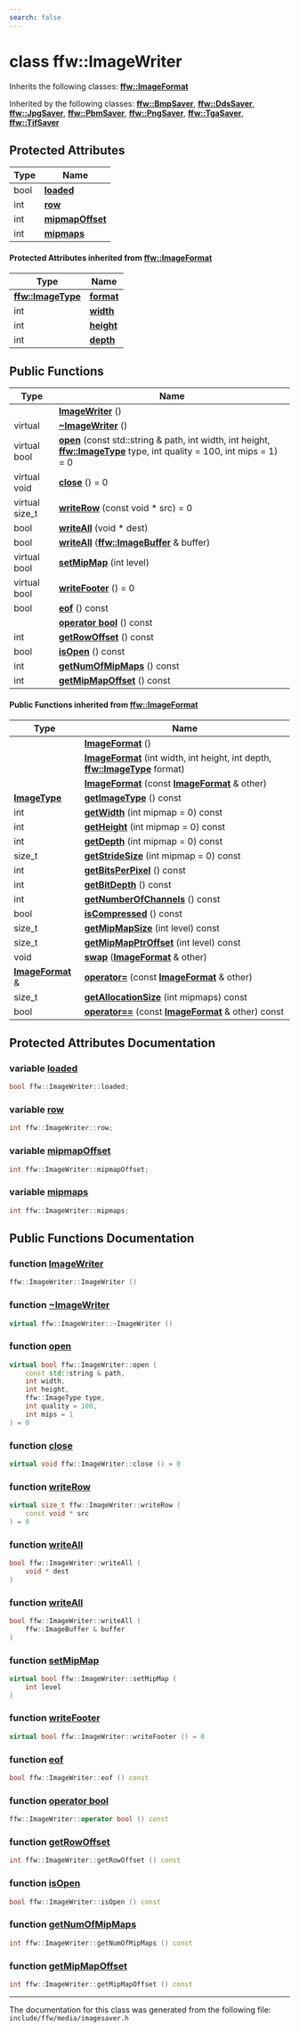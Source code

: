 ```yaml
---
search: false
---
```


# class ffw::ImageWriter



Inherits the following classes: **[ffw::ImageFormat](classffw_1_1_image_format.md)**



Inherited by the following classes: **[ffw::BmpSaver](classffw_1_1_bmp_saver.md)**, **[ffw::DdsSaver](classffw_1_1_dds_saver.md)**, **[ffw::JpgSaver](classffw_1_1_jpg_saver.md)**, **[ffw::PbmSaver](classffw_1_1_pbm_saver.md)**, **[ffw::PngSaver](classffw_1_1_png_saver.md)**, **[ffw::TgaSaver](classffw_1_1_tga_saver.md)**, **[ffw::TifSaver](classffw_1_1_tif_saver.md)**

## Protected Attributes

|Type|Name|
|-----|-----|
|bool|[**loaded**](classffw_1_1_image_writer.md#1a4d09307b38ab24200f4c48acf7388f02)|
|int|[**row**](classffw_1_1_image_writer.md#1af45929e45e8a77eafd5385f6e0ec0a1e)|
|int|[**mipmapOffset**](classffw_1_1_image_writer.md#1a5818fb22b1bea07fdf05dbd24d9aa15e)|
|int|[**mipmaps**](classffw_1_1_image_writer.md#1afa8dd4585158b44e4719b20358966328)|


#### Protected Attributes inherited from [ffw::ImageFormat](classffw_1_1_image_format.md)

|Type|Name|
|-----|-----|
|**[ffw::ImageType](namespaceffw.md#1a92226423d9aa0edfe0ca1dde2141e028)**|[**format**](classffw_1_1_image_format.md#1a00569cba5e7d8df7582554718f908d7e)|
|int|[**width**](classffw_1_1_image_format.md#1a1a26d9b05851d073858b34ccabc40a79)|
|int|[**height**](classffw_1_1_image_format.md#1a7c62585ac46e6fc7c3fe6efab59cfd4c)|
|int|[**depth**](classffw_1_1_image_format.md#1a128894191ad04073b44663b8541f97aa)|


## Public Functions

|Type|Name|
|-----|-----|
||[**ImageWriter**](classffw_1_1_image_writer.md#1a0fd08e680ce039ae73f95aee64496987) () |
|virtual |[**~ImageWriter**](classffw_1_1_image_writer.md#1ace63bec05eb60104b74de3a870eec386) () |
|virtual bool|[**open**](classffw_1_1_image_writer.md#1ab549a1367fdab422ff4c6b41f3e91f15) (const std::string & path, int width, int height, **[ffw::ImageType](namespaceffw.md#1a92226423d9aa0edfe0ca1dde2141e028)** type, int quality = 100, int mips = 1) = 0|
|virtual void|[**close**](classffw_1_1_image_writer.md#1a0b18fcad15107286a29b65b6b88fb20b) () = 0|
|virtual size\_t|[**writeRow**](classffw_1_1_image_writer.md#1ae3ab21e0cae7dc204aeebdf4ef58337d) (const void \* src) = 0|
|bool|[**writeAll**](classffw_1_1_image_writer.md#1a95934c31ae9550a2a0a57c2b352a80bc) (void \* dest) |
|bool|[**writeAll**](classffw_1_1_image_writer.md#1ac1271761a010069b418d157e7ea4cea3) (**[ffw::ImageBuffer](classffw_1_1_image_buffer.md)** & buffer) |
|virtual bool|[**setMipMap**](classffw_1_1_image_writer.md#1ac261ab25f1985989831105d3cbcf81e8) (int level) |
|virtual bool|[**writeFooter**](classffw_1_1_image_writer.md#1a38a3ee7a3c1580737c141ffd2569f75d) () = 0|
|bool|[**eof**](classffw_1_1_image_writer.md#1a5b1c288ec150d346cf0b15cb59f2d61f) () const |
||[**operator bool**](classffw_1_1_image_writer.md#1ab54e10e6ab91958cee30ddfd7949830a) () const |
|int|[**getRowOffset**](classffw_1_1_image_writer.md#1a65502c51bc454d2829ce3482d206a1e8) () const |
|bool|[**isOpen**](classffw_1_1_image_writer.md#1afc935a20677f4f310088dc831b302eb3) () const |
|int|[**getNumOfMipMaps**](classffw_1_1_image_writer.md#1a5caee208812977bba6514290f10acbba) () const |
|int|[**getMipMapOffset**](classffw_1_1_image_writer.md#1a093d6cc0ba73b35b3741167a362c47a4) () const |


#### Public Functions inherited from [ffw::ImageFormat](classffw_1_1_image_format.md)

|Type|Name|
|-----|-----|
||[**ImageFormat**](classffw_1_1_image_format.md#1a5c2552e2129595fdb74923e00f3f51e1) () |
||[**ImageFormat**](classffw_1_1_image_format.md#1a0d214d9324cce891461d07b30be64c34) (int width, int height, int depth, **[ffw::ImageType](namespaceffw.md#1a92226423d9aa0edfe0ca1dde2141e028)** format) |
||[**ImageFormat**](classffw_1_1_image_format.md#1a292f274f857b9da281b9ccb17d07b9ef) (const **[ImageFormat](classffw_1_1_image_format.md)** & other) |
|**[ImageType](namespaceffw.md#1a92226423d9aa0edfe0ca1dde2141e028)**|[**getImageType**](classffw_1_1_image_format.md#1a1bb0e2d7c7916dc840516e97b0fe27d1) () const |
|int|[**getWidth**](classffw_1_1_image_format.md#1af8aa5a20fe893f3289a26b1bc52c1a43) (int mipmap = 0) const |
|int|[**getHeight**](classffw_1_1_image_format.md#1a73e22a919bf12a2207d65496398a6a5f) (int mipmap = 0) const |
|int|[**getDepth**](classffw_1_1_image_format.md#1ae162bf4b48f3dd2e2d7739c927a779b8) (int mipmap = 0) const |
|size\_t|[**getStrideSize**](classffw_1_1_image_format.md#1a55de6ea2325fc284e2fbd027146a53ee) (int mipmap = 0) const |
|int|[**getBitsPerPixel**](classffw_1_1_image_format.md#1a4926378546cb727ad4930fa5797ddd83) () const |
|int|[**getBitDepth**](classffw_1_1_image_format.md#1a07c9771437ef7bfaabe3f51164a99eac) () const |
|int|[**getNumberOfChannels**](classffw_1_1_image_format.md#1a388b531a9ea109266cfc2509e79f6751) () const |
|bool|[**isCompressed**](classffw_1_1_image_format.md#1a6c4430f5cfc51120bfc04008bcdb6210) () const |
|size\_t|[**getMipMapSize**](classffw_1_1_image_format.md#1ac8967d7bd7b6b300e2a8c3ff6b6dfd88) (int level) const |
|size\_t|[**getMipMapPtrOffset**](classffw_1_1_image_format.md#1a95be015bde6130bcf6d27472b74f555e) (int level) const |
|void|[**swap**](classffw_1_1_image_format.md#1a1f855dd5b248274b53766a81102d583d) (**[ImageFormat](classffw_1_1_image_format.md)** & other) |
|**[ImageFormat](classffw_1_1_image_format.md)** &|[**operator=**](classffw_1_1_image_format.md#1a69b46ddfe7e8768658602003530bac23) (const **[ImageFormat](classffw_1_1_image_format.md)** & other) |
|size\_t|[**getAllocationSize**](classffw_1_1_image_format.md#1a6e0eb8d724ec7ee0195ee8f25cf92ff3) (int mipmaps) const |
|bool|[**operator==**](classffw_1_1_image_format.md#1a859ea5ac46aee7a01817dcaca12a18bd) (const **[ImageFormat](classffw_1_1_image_format.md)** & other) const |


## Protected Attributes Documentation

### variable <a id="1a4d09307b38ab24200f4c48acf7388f02" href="#1a4d09307b38ab24200f4c48acf7388f02">loaded</a>

```cpp
bool ffw::ImageWriter::loaded;
```



### variable <a id="1af45929e45e8a77eafd5385f6e0ec0a1e" href="#1af45929e45e8a77eafd5385f6e0ec0a1e">row</a>

```cpp
int ffw::ImageWriter::row;
```



### variable <a id="1a5818fb22b1bea07fdf05dbd24d9aa15e" href="#1a5818fb22b1bea07fdf05dbd24d9aa15e">mipmapOffset</a>

```cpp
int ffw::ImageWriter::mipmapOffset;
```



### variable <a id="1afa8dd4585158b44e4719b20358966328" href="#1afa8dd4585158b44e4719b20358966328">mipmaps</a>

```cpp
int ffw::ImageWriter::mipmaps;
```



## Public Functions Documentation

### function <a id="1a0fd08e680ce039ae73f95aee64496987" href="#1a0fd08e680ce039ae73f95aee64496987">ImageWriter</a>

```cpp
ffw::ImageWriter::ImageWriter ()
```



### function <a id="1ace63bec05eb60104b74de3a870eec386" href="#1ace63bec05eb60104b74de3a870eec386">~ImageWriter</a>

```cpp
virtual ffw::ImageWriter::~ImageWriter ()
```



### function <a id="1ab549a1367fdab422ff4c6b41f3e91f15" href="#1ab549a1367fdab422ff4c6b41f3e91f15">open</a>

```cpp
virtual bool ffw::ImageWriter::open (
    const std::string & path,
    int width,
    int height,
    ffw::ImageType type,
    int quality = 100,
    int mips = 1
) = 0
```



### function <a id="1a0b18fcad15107286a29b65b6b88fb20b" href="#1a0b18fcad15107286a29b65b6b88fb20b">close</a>

```cpp
virtual void ffw::ImageWriter::close () = 0
```



### function <a id="1ae3ab21e0cae7dc204aeebdf4ef58337d" href="#1ae3ab21e0cae7dc204aeebdf4ef58337d">writeRow</a>

```cpp
virtual size_t ffw::ImageWriter::writeRow (
    const void * src
) = 0
```



### function <a id="1a95934c31ae9550a2a0a57c2b352a80bc" href="#1a95934c31ae9550a2a0a57c2b352a80bc">writeAll</a>

```cpp
bool ffw::ImageWriter::writeAll (
    void * dest
)
```



### function <a id="1ac1271761a010069b418d157e7ea4cea3" href="#1ac1271761a010069b418d157e7ea4cea3">writeAll</a>

```cpp
bool ffw::ImageWriter::writeAll (
    ffw::ImageBuffer & buffer
)
```



### function <a id="1ac261ab25f1985989831105d3cbcf81e8" href="#1ac261ab25f1985989831105d3cbcf81e8">setMipMap</a>

```cpp
virtual bool ffw::ImageWriter::setMipMap (
    int level
)
```



### function <a id="1a38a3ee7a3c1580737c141ffd2569f75d" href="#1a38a3ee7a3c1580737c141ffd2569f75d">writeFooter</a>

```cpp
virtual bool ffw::ImageWriter::writeFooter () = 0
```



### function <a id="1a5b1c288ec150d346cf0b15cb59f2d61f" href="#1a5b1c288ec150d346cf0b15cb59f2d61f">eof</a>

```cpp
bool ffw::ImageWriter::eof () const
```



### function <a id="1ab54e10e6ab91958cee30ddfd7949830a" href="#1ab54e10e6ab91958cee30ddfd7949830a">operator bool</a>

```cpp
ffw::ImageWriter::operator bool () const
```



### function <a id="1a65502c51bc454d2829ce3482d206a1e8" href="#1a65502c51bc454d2829ce3482d206a1e8">getRowOffset</a>

```cpp
int ffw::ImageWriter::getRowOffset () const
```



### function <a id="1afc935a20677f4f310088dc831b302eb3" href="#1afc935a20677f4f310088dc831b302eb3">isOpen</a>

```cpp
bool ffw::ImageWriter::isOpen () const
```



### function <a id="1a5caee208812977bba6514290f10acbba" href="#1a5caee208812977bba6514290f10acbba">getNumOfMipMaps</a>

```cpp
int ffw::ImageWriter::getNumOfMipMaps () const
```



### function <a id="1a093d6cc0ba73b35b3741167a362c47a4" href="#1a093d6cc0ba73b35b3741167a362c47a4">getMipMapOffset</a>

```cpp
int ffw::ImageWriter::getMipMapOffset () const
```





----------------------------------------
The documentation for this class was generated from the following file: `include/ffw/media/imagesaver.h`
